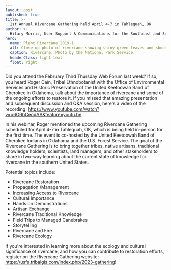 ```yaml
---
layout: post
published: true
title: >-
  1st Annual Rivercane Gathering held April 4-7 in Tahlequah, OK
author: >-
  Hilary Morris, User Support & Communications for the Southeast and South Atlantic Blueprints
hero:
  name: Plant_Rivercane_2019-1
  alt: Close-up photo of rivercane showing shiny green leaves and shoots. 
  caption: Rivercane. Photo by the National Park Service.
  headerClass: light-text
  float: right
---
```

Did you attend the February Third Thursday Web Forum last week? If so, you heard Roger Cain, Tribal Ethnobotanist with the Office of Environmental Services and Historic Preservation of the United Keetoowah Band of Cherokee in Oklahoma, talk about the importance of rivercane and some of the ongoing efforts to restore it. If you missed that amazing presentation and subsequent discussion and Q&A session, here's a video of the recording: https://www.youtube.com/watch?v=o6ORbCeodAA&feature=youtu.be

In his webinar, Roger mentioned the upcoming Rivercane Gathering scheduled for April 4-7 in Tahlequah, OK, which is being held in-person for the first time. The event is co-hosted by the United Keetoowah Band of Cherokee Indians in Oklahoma and the U.S. Forest Service. The goal of the Rivercane Gathering is to bring together tribes, native artisans, traditional knowledge holders, scientists, land managers, and other stakeholders to share in two-way learning about the current state of knowledge for rivercane in the southern United States.<!--more-->

Potential topics include:

- Rivercane Restoration
- Propagation /Management
- Increasing Access to Rivercane
- Cultural Importance
- Hands on Demonstrations
- Artisan Exchange
- Rivercane Traditional Knowledge
- Field Trips to Managed Canebrakes
- Storytelling
- Rivercane and Fire
- Rivercane Ecology

If you're interested in learning more about the ecology and cultural significance of rivercane, and how you can contribute to restoration efforts, register on the Rivercane Gathering website: https://usfs.tribalgis.com/index.php/2023-gathering!
